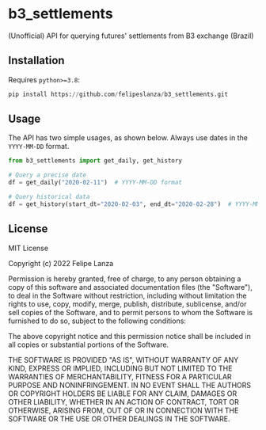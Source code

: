 b3_settlements
==============

(Unofficial) API for querying futures' settlements from B3 exchange (Brazil)


Installation
------------

Requires `python>=3.8`:

```python
pip install https://github.com/felipeslanza/b3_settlements.git
```


Usage
-----

The API has two simple usages, as shown below. Always use dates in the `YYYY-MM-DD`
format.

```python
from b3_settlements import get_daily, get_history

# Query a precise date
df = get_daily("2020-02-11")  # YYYY-MM-DD format

# Query historical data
df = get_history(start_dt="2020-02-03", end_dt="2020-02-28")  # YYYY-MM-DD format
```


License
-------

MIT License

Copyright (c) 2022 Felipe Lanza

Permission is hereby granted, free of charge, to any person obtaining a copy
of this software and associated documentation files (the "Software"), to deal
in the Software without restriction, including without limitation the rights
to use, copy, modify, merge, publish, distribute, sublicense, and/or sell
copies of the Software, and to permit persons to whom the Software is
furnished to do so, subject to the following conditions:

The above copyright notice and this permission notice shall be included in all
copies or substantial portions of the Software.

THE SOFTWARE IS PROVIDED "AS IS", WITHOUT WARRANTY OF ANY KIND, EXPRESS OR
IMPLIED, INCLUDING BUT NOT LIMITED TO THE WARRANTIES OF MERCHANTABILITY,
FITNESS FOR A PARTICULAR PURPOSE AND NONINFRINGEMENT. IN NO EVENT SHALL THE
AUTHORS OR COPYRIGHT HOLDERS BE LIABLE FOR ANY CLAIM, DAMAGES OR OTHER
LIABILITY, WHETHER IN AN ACTION OF CONTRACT, TORT OR OTHERWISE, ARISING FROM,
OUT OF OR IN CONNECTION WITH THE SOFTWARE OR THE USE OR OTHER DEALINGS IN THE
SOFTWARE.
